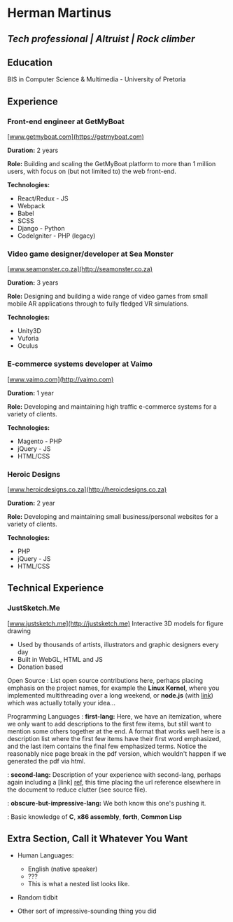 # Herman Martinus
## *Tech professional | Altruist | Rock climber*


## Education
BIS in Computer Science & Multimedia - University of Pretoria

## Experience

### Front-end engineer at GetMyBoat
[www.getmyboat.com](https://getmyboat.com)

**Duration:** 2 years

**Role:** Building and scaling the GetMyBoat platform to more than 1 million users, with focus on (but not limited to) the web front-end.

**Technologies:**
* React/Redux - JS
* Webpack
* Babel
* SCSS
* Django - Python
* CodeIgniter - PHP (legacy)


### Video game designer/developer at Sea Monster
[www.seamonster.co.za](http://seamonster.co.za)

**Duration:** 3 years

**Role:** Designing and building a wide range of video games from small mobile AR applications through to fully fledged VR simulations.  

**Technologies:**
* Unity3D
* Vuforia
* Oculus

### E-commerce systems developer at Vaimo
[www.vaimo.com](http://vaimo.com)

**Duration:** 1 year

**Role:** Developing and maintaining high traffic e-commerce systems for a variety of clients.

**Technologies:**
* Magento - PHP
* jQuery - JS
* HTML/CSS

### Heroic Designs
[www.heroicdesigns.co.za](http://heroicdesigns.co.za)

**Duration:** 2 year

**Role:** Developing and maintaining small business/personal websites for a variety of clients.

**Technologies:**
* PHP
* jQuery - JS
* HTML/CSS


## Technical Experience

### JustSketch.Me
[www.justsketch.me](http://justsketch.me)
Interactive 3D models for figure drawing

* Used by thousands of artists, illustrators and graphic designers every day
* Built in WebGL, HTML and JS
* Donation based

Open Source
:   List open source contributions here, perhaps placing emphasis on
    the project names, for example the **Linux Kernel**, where you
    implemented multithreading over a long weekend, or **node.js**
    (with [link](http://nodejs.org)) which was actually totally
    your idea...

Programming Languages
:   **first-lang:** Here, we have an itemization, where we only want
    to add descriptions to the first few items, but still want to
    mention some others together at the end. A format that works well
    here is a description list where the first few items have their
    first word emphasized, and the last item contains the final few
    emphasized terms. Notice the reasonably nice page break in the pdf
    version, which wouldn't happen if we generated the pdf via html.

:   **second-lang:** Description of your experience with second-lang,
    perhaps again including a [link] [ref], this time placing the url
    reference elsewhere in the document to reduce clutter (see source
    file).

:   **obscure-but-impressive-lang:** We both know this one's pushing
    it.

:   Basic knowledge of **C**, **x86 assembly**, **forth**, **Common Lisp**

[ref]: https://github.com/githubuser/superlongprojectname

Extra Section, Call it Whatever You Want
----------------------------------------

* Human Languages:

     * English (native speaker)
     * ???
     * This is what a nested list looks like.

* Random tidbit

* Other sort of impressive-sounding thing you did
